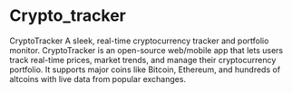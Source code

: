 # Crypto_tracker
CryptoTracker A sleek, real-time cryptocurrency tracker and portfolio monitor.  CryptoTracker is an open-source web/mobile app that lets users track real-time prices, market trends, and manage their cryptocurrency portfolio. It supports major coins like Bitcoin, Ethereum, and hundreds of altcoins with live data from popular exchanges. 
